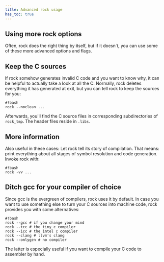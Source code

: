 ```yaml
---
title: Advanced rock usage
has_toc: true
---
```


## Using more rock options

Often, rock does the right thing by itself, but if it doesn't, you can use some of these more
advanced options and flags.

## Keep the C sources

If rock somehow generates invalid C code and you want to know why, it can be helpful to actually
take a look at all the C. Normally, rock deletes everything it has generated at exit, but you can
tell rock to keep the sources for you:

    #!bash
    rock --noclean ...

Afterwards, you'll find the C source files in corresponding subdirectories of `rock_tmp`. The header
files reside in `.libs`.

## More information

Also useful in these cases: Let rock tell its story of compilation. That means: print everything about
all stages of symbol resolution and code generation. Invoke rock with:

    #!bash
    rock -vv ...

## Ditch gcc for your compiler of choice

Since gcc is the evergreen of compilers, rock uses it by default. In case you want to use something else
to turn your C sources into machine code, rock provides you with some alternatives:

    #!bash
    rock --gcc # if you change your mind
    rock --tcc # the tiny c compiler
    rock --icc # the intel c compiler
    rock --clang # llvm's clang
    rock --onlygen # no compiler

The latter is especially useful if you want to compile your C code to assembler by hand.


